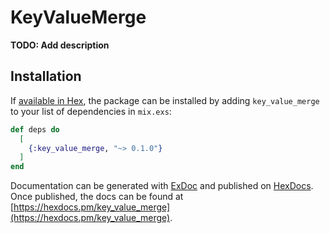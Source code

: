 # KeyValueMerge

**TODO: Add description**

## Installation

If [available in Hex](https://hex.pm/docs/publish), the package can be installed
by adding `key_value_merge` to your list of dependencies in `mix.exs`:

```elixir
def deps do
  [
    {:key_value_merge, "~> 0.1.0"}
  ]
end
```

Documentation can be generated with [ExDoc](https://github.com/elixir-lang/ex_doc)
and published on [HexDocs](https://hexdocs.pm). Once published, the docs can
be found at [https://hexdocs.pm/key_value_merge](https://hexdocs.pm/key_value_merge).

